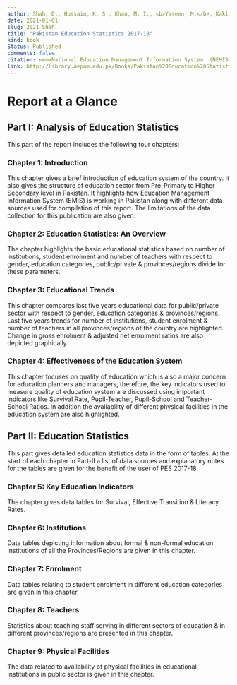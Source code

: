 ```yaml
---
author: Shah, D., Hussain, K. S., Khan, M. I., <b>Yaseen, M.</b>, Kakli, M. B., Piracha, Z. F., Zia, M. A., and Javed, M. I.
date: 2021-01-01
slug: 2021_Shah
title: "Pakistan Education Statistics 2017-18"
kind: book
Status: Published
comments: false
citation: <em>National Education Management Information System  (NEMIS), Academy of Educational Planning & Management (AEPAM), Islamabad, Pakistan</em>, <b>ISBN 978-969-444-115-3</b>,  <b> <a href="https://myaseen208.com/PakEduStat2017-18/">https://myaseen208.com/PakEduStat2017-18/</a> </b>
link: http://library.aepam.edu.pk/Books/Pakistan%20Education%20Statistics%202017-18.pdf
---
```


# Report at a Glance
## Part I: Analysis of Education Statistics
This part of the report includes the following four chapters:
### Chapter 1: Introduction
This chapter gives a brief introduction of education system of the country. It also gives the structure of education sector from Pre-Primary to Higher Secondary level in Pakistan. It highlights how Education Management Information System (EMIS) is working in Pakistan along with different data sources used for compilation of this report. The limitations of the data collection for this publication are also given.

### Chapter 2: Education Statistics: An Overview
The chapter highlights the basic educational statistics based on number of institutions, student enrolment and number of teachers with respect to gender, education categories, public/private &
provinces/regions divide for these parameters.

### Chapter 3: Educational Trends
This chapter compares last five years educational data for public/private sector with respect to gender, education categories & provinces/regions. Last five years trends for number of institutions, student enrolment & number of teachers in all provinces/regions of the country are highlighted. Change in gross enrolment & adjusted net enrolment ratios are also depicted graphically.

### Chapter 4: Effectiveness of the Education System
This chapter focuses on quality of education which is also a major concern for education planners and managers, therefore, the key indicators used to measure quality of education system are discussed using important indicators like Survival Rate, Pupil-Teacher, Pupil-School and Teacher-School Ratios. In addition the availability of different physical facilities in the education system are also highlighted.

## Part II: Education Statistics
This part gives detailed education statistics data in the form of tables. At the start of each chapter in Part-II a list of data sources and explanatory notes for the tables are given for the benefit of the user of PES 2017-18.

### Chapter 5: Key Education Indicators
The chapter gives data tables for Survival, Effective Transition & Literacy Rates.

### Chapter 6: Institutions
Data tables depicting information about formal & non-formal education institutions of all the Provinces/Regions are given in this chapter.

### Chapter 7: Enrolment
Data tables relating to student enrolment in different education categories are given in this chapter.

### Chapter 8: Teachers
Statistics about teaching staff serving in different sectors of education & in different provinces/regions are presented in this chapter.

### Chapter 9: Physical Facilities
The data related to availability of physical facilities in educational institutions in public sector is given in this chapter.
